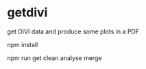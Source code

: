 # getdivi
get DIVI data and produce some plots in a PDF

npm install

npm run get clean analyse merge

